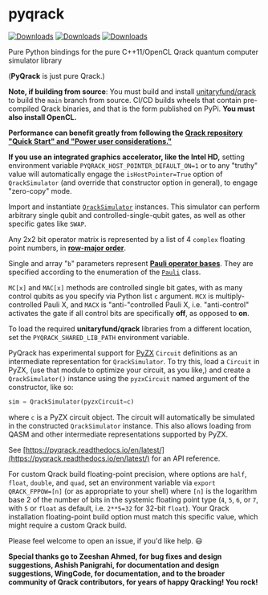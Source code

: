 # pyqrack
[![Downloads](https://pepy.tech/badge/pyqrack)](https://pepy.tech/project/pyqrack) [![Downloads](https://pepy.tech/badge/pyqrack/month)](https://pepy.tech/project/pyqrack) [![Downloads](https://static.pepy.tech/badge/pyqrack/week)](https://pepy.tech/project/pyqrack)

Pure Python bindings for the pure C++11/OpenCL Qrack quantum computer simulator library

(**PyQrack** is just pure Qrack.)

**Note, if building from source**: You must build and install [unitaryfund/qrack](https://github.com/unitaryfund/qrack) to build the `main` branch from source. CI/CD builds wheels that contain pre-compiled Qrack binaries, and that is the form published on PyPi. **You must also install OpenCL.**

**Performance can benefit greatly from following the [Qrack repository "Quick Start" and "Power user considerations."](https://github.com/unitaryfund/qrack/blob/main/README.md#quick-start)**

**If you use an integrated graphics accelerator, like the Intel HD,** setting environment variable `PYQRACK_HOST_POINTER_DEFAULT_ON=1` or to any "truthy" value will automatically engage the `isHostPointer=True` option of `QrackSimulator` (and override that constructor option in general), to engage "zero-copy" mode.

Import and instantiate [`QrackSimulator`](https://github.com/unitaryfund/pyqrack/blob/main/pyqrack/qrack_simulator.py) instances. This simulator can perform arbitrary single qubit and controlled-single-qubit gates, as well as other specific gates like `SWAP`.

Any 2x2 bit operator matrix is represented by a list of 4 `complex` floating point numbers, in [**row-major order**](https://en.wikipedia.org/wiki/Row-_and_column-major_order).

Single and array "`b`" parameters represent [**Pauli operator bases**](https://en.wikipedia.org/wiki/Pauli_matrices). They are specified according to the enumeration of the [`Pauli`](https://github.com/unitaryfund/pyqrack/blob/main/pyqrack/pauli.py) class.

`MC[x]` and `MAC[x]` methods are controlled single bit gates, with as many control qubits as you specify via Python list `c` argument. `MCX` is multiply-controlled Pauli X, and `MACX` is "anti-"controlled Pauli X, i.e. "anti-control" activates the gate if all control bits are specifically **off**, as opposed to **on**.

To load the required **unitaryfund/qrack** libraries from a different location, set the `PYQRACK_SHARED_LIB_PATH` environment variable.

PyQrack has experimental support for [PyZX](https://github.com/Quantomatic/pyzx) `Circuit` definitions as an intermediate representation for `QrackSimulator`. To try this, load a `Circuit` in PyZX, (use that module to optimize your circuit, as you like,) and create a `QrackSimulator()` instance using the `pyzxCircuit` named argument of the constructor, like so:

```python
sim = QrackSimulator(pyzxCircuit=c)
```

where `c` is a PyZX circuit object. The circuit will automatically be simulated in the constructed `QrackSimulator` instance. This also allows loading from QASM and other intermediate representations supported by PyZX.

See [https://pyqrack.readthedocs.io/en/latest/](https://pyqrack.readthedocs.io/en/latest/) for an API reference.

For custom Qrack build floating-point precision, where options are `half`, `float`, `double`, and `quad`, set an environment variable via `export QRACK_FPPOW=[n]` (or as appropriate to your shell) where `[n]` is the logarithm base 2 of the number of bits in the systemic floating point type (`4`, `5`, `6`, or `7`, with `5` or `float` as default, i.e. `2**5=32` for 32-bit `float`). Your Qrack installation floating-point build option must match this specific value, which might require a custom Qrack build.

Please feel welcome to open an issue, if you'd like help. 😃

**Special thanks go to Zeeshan Ahmed, for bug fixes and design suggestions, Ashish Panigrahi, for documentation and design suggestions, WingCode, for documentation, and to the broader community of Qrack contributors, for years of happy Qracking! You rock!**
